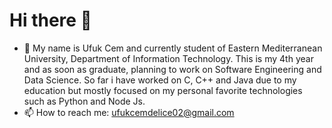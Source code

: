 # Hi there 👋

- 🔭 My name is Ufuk Cem and currently student of Eastern Mediterranean University, Department of Information Technology. This is my 4th year and as soon as graduate, planning to work on Software Engineering and Data Science. So far i have worked on C, C++ and Java due to my education but mostly focused on my personal favorite technologies such as Python and Node Js. 
- 📫 How to reach me: ufukcemdelice02@gmail.com
